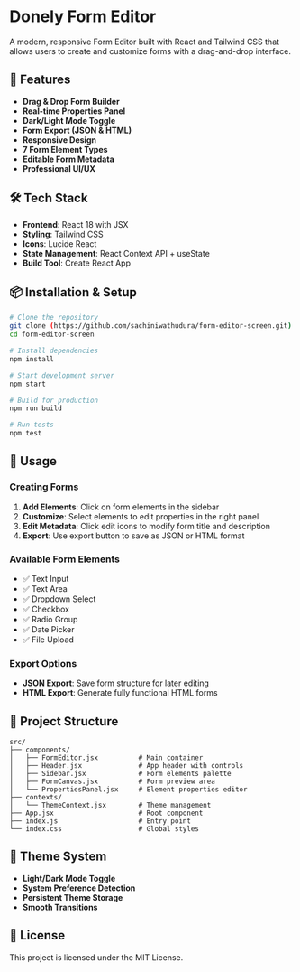 # Donely Form Editor

A modern, responsive Form Editor built with React and Tailwind CSS that allows users to create and customize forms with a drag-and-drop interface.

## 🚀 Features

- **Drag & Drop Form Builder**
- **Real-time Properties Panel**
- **Dark/Light Mode Toggle**
- **Form Export (JSON & HTML)**
- **Responsive Design**
- **7 Form Element Types**
- **Editable Form Metadata**
- **Professional UI/UX**

## 🛠️ Tech Stack

- **Frontend**: React 18 with JSX
- **Styling**: Tailwind CSS
- **Icons**: Lucide React
- **State Management**: React Context API + useState
- **Build Tool**: Create React App

## 📦 Installation & Setup

```bash
# Clone the repository
git clone (https://github.com/sachiniwathudura/form-editor-screen.git)
cd form-editor-screen

# Install dependencies
npm install

# Start development server
npm start

# Build for production
npm run build

# Run tests
npm test
```

## 🎯 Usage

### Creating Forms
1. **Add Elements**: Click on form elements in the sidebar
2. **Customize**: Select elements to edit properties in the right panel
3. **Edit Metadata**: Click edit icons to modify form title and description
4. **Export**: Use export button to save as JSON or HTML format

### Available Form Elements
- ✅ Text Input
- ✅ Text Area
- ✅ Dropdown Select
- ✅ Checkbox
- ✅ Radio Group
- ✅ Date Picker
- ✅ File Upload

### Export Options
- **JSON Export**: Save form structure for later editing
- **HTML Export**: Generate fully functional HTML forms

## 📁 Project Structure

```
src/
├── components/
│   ├── FormEditor.jsx          # Main container
│   ├── Header.jsx              # App header with controls
│   ├── Sidebar.jsx             # Form elements palette
│   ├── FormCanvas.jsx          # Form preview area
│   └── PropertiesPanel.jsx     # Element properties editor
├── contexts/
│   └── ThemeContext.jsx        # Theme management
├── App.jsx                     # Root component
├── index.js                    # Entry point
└── index.css                   # Global styles
```

## 🎨 Theme System

- **Light/Dark Mode Toggle**
- **System Preference Detection**
- **Persistent Theme Storage**
- **Smooth Transitions**


## 📄 License

This project is licensed under the MIT License.


